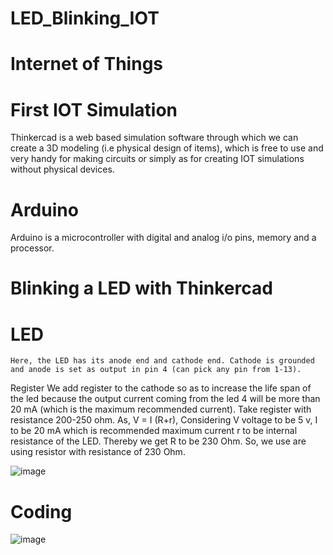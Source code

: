 # LED_Blinking_IOT

# Internet of Things
# First IOT Simulation
Thinkercad is a web based simulation software through which we can create a 3D modeling (i.e physical design of items), which is free to use and very handy for making circuits or simply as for creating IOT simulations without physical devices.

# Arduino
Arduino is a microcontroller with digital and analog i/o pins, memory and a processor.

# Blinking a LED with Thinkercad
# LED
	Here, the LED has its anode end and cathode end. Cathode is grounded and anode is set as output in pin 4 (can pick any pin from 1-13).
Register
	We add register to the cathode so as to increase the life span of the led because the output current coming from the led 4 will be more than 20 mA (which is the maximum recommended current).
	Take register with resistance 200-250 ohm. As,
	V = I (R+r), 
Considering V voltage to be 5 v,
I to be 20 mA which is recommended maximum current
r to be internal resistance of the LED.
	Thereby we get R to be 230 Ohm. So, we use are using resistor with resistance of 230 Ohm.
  
  ![image](https://user-images.githubusercontent.com/40635491/156864936-44336c88-e5f4-4b0d-8758-65da91630be2.png)
  
  # Coding
  
  ![image](https://user-images.githubusercontent.com/40635491/156865045-7ca9f39c-19b0-42df-98d2-da35d5845de6.png)
